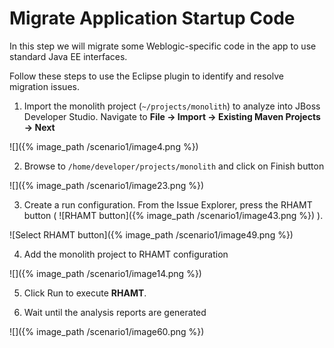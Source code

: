 # Migrate Application Startup Code

In this step we will migrate some Weblogic-specific code in the app to use standard Java EE interfaces.

Follow these steps to use the Eclipse plugin to identify and resolve migration issues.

1. Import the monolith project \(`~/projects/monolith`\) to analyze into JBoss Developer Studio. Navigate to **File → Import → Existing Maven Projects → Next**

![]({% image_path /scenario1/image4.png %})

2. Browse to `/home/developer/projects/monolith` and click on Finish button

![]({% image_path /scenario1/image23.png %})

3. Create a run configuration. From the Issue Explorer, press the RHAMT button \( ![RHAMT button]({% image_path /scenario1/image43.png %}) \).

![Select RHAMT button]({% image_path /scenario1/image49.png %})

4. Add the monolith project to RHAMT configuration

![]({% image_path /scenario1/image14.png %})

5. Click Run to execute **RHAMT**.

6. Wait until the analysis reports are generated

![]({% image_path /scenario1/image60.png %})

